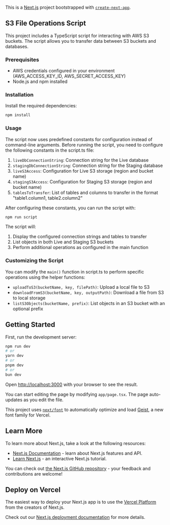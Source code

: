 This is a [Next.js](https://nextjs.org) project bootstrapped with [`create-next-app`](https://nextjs.org/docs/app/api-reference/cli/create-next-app).

## S3 File Operations Script

This project includes a TypeScript script for interacting with AWS S3 buckets. The script allows you to transfer data between S3 buckets and databases.

### Prerequisites

- AWS credentials configured in your environment (AWS_ACCESS_KEY_ID, AWS_SECRET_ACCESS_KEY)
- Node.js and npm installed

### Installation

Install the required dependencies:

```bash
npm install
```

### Usage

The script now uses predefined constants for configuration instead of command-line arguments. Before running the script, you need to configure the following constants in the script.ts file:

1. `liveDbConnectionString`: Connection string for the Live database
2. `stagingDbConnectionString`: Connection string for the Staging database
3. `liveS3Access`: Configuration for Live S3 storage (region and bucket name)
4. `stagingS3Access`: Configuration for Staging S3 storage (region and bucket name)
5. `tablesToTransfer`: List of tables and columns to transfer in the format "table1.column1, table2.column2"

After configuring these constants, you can run the script with:

```bash
npm run script
```

The script will:
1. Display the configured connection strings and tables to transfer
2. List objects in both Live and Staging S3 buckets
3. Perform additional operations as configured in the main function

### Customizing the Script

You can modify the `main()` function in script.ts to perform specific operations using the helper functions:

- `uploadToS3(bucketName, key, filePath)`: Upload a local file to S3
- `downloadFromS3(bucketName, key, outputPath)`: Download a file from S3 to local storage
- `listS3Objects(bucketName, prefix)`: List objects in an S3 bucket with an optional prefix

## Getting Started

First, run the development server:

```bash
npm run dev
# or
yarn dev
# or
pnpm dev
# or
bun dev
```

Open [http://localhost:3000](http://localhost:3000) with your browser to see the result.

You can start editing the page by modifying `app/page.tsx`. The page auto-updates as you edit the file.

This project uses [`next/font`](https://nextjs.org/docs/app/building-your-application/optimizing/fonts) to automatically optimize and load [Geist](https://vercel.com/font), a new font family for Vercel.

## Learn More

To learn more about Next.js, take a look at the following resources:

- [Next.js Documentation](https://nextjs.org/docs) - learn about Next.js features and API.
- [Learn Next.js](https://nextjs.org/learn) - an interactive Next.js tutorial.

You can check out [the Next.js GitHub repository](https://github.com/vercel/next.js) - your feedback and contributions are welcome!

## Deploy on Vercel

The easiest way to deploy your Next.js app is to use the [Vercel Platform](https://vercel.com/new?utm_medium=default-template&filter=next.js&utm_source=create-next-app&utm_campaign=create-next-app-readme) from the creators of Next.js.

Check out our [Next.js deployment documentation](https://nextjs.org/docs/app/building-your-application/deploying) for more details.


